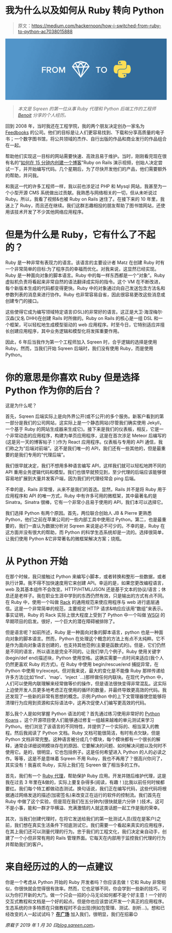 # 我为什么以及如何从 Ruby 转向 Python

> 原文：<https://medium.com/hackernoon/how-i-switched-from-ruby-to-python-ac7038015888>

![](img/c6fefddeeb2f8b4dabd75c607faf1ab6.png)

> *本文是 Sqreen 的第一位从事 Ruby 代理和 Python 后端工作的工程师* [*Benoit*](https://twitter.com/zetaben) *分享的个人经历。*

回到 2008 年，当时我还在工程学院，我的两个朋友决定创办一家名为 [Feedbooks](http://www.feedbooks.com/) 的公司。他们的目标是让人们更容易找到、下载和分享高质量的电子书；一个数字图书馆，将公共领域的杰作、自行出版的作品和商业发行的作品组合在一起。

帮助他们实现这一目标的网站需要快速、高效且易于维护。当时，刚刚看完现在很有名的“[如何在 15 分钟内创建一个博客](https://www.youtube.com/watch?v=Gzj723LkRJY&feature=youtu.be)”Ruby on Rails 演示视频，创始人决定尝试一下，并开始编写代码。几个星期后，为了尽快开发他们的产品，他们需要额外的帮助，并问我。

和我这一代的许多工程师一样，我以前也涉足过 PHP 和 Mysql 网站，我甚至为一个小型开源 CMS 系统做出过贡献。我熟悉与网络相关的一切，但从未听说过 Ruby。所以，我看了视频&也被 Ruby on Rails 迷住了。在接下来的 10 年里，我迷上了 Ruby，而且还在继续。我们这群志趣相投的朋友帮助了图书馆网站，还使用该技术开发了不少其他网络应用程序。

# 但是为什么是 Ruby，它有什么了不起的？

Ruby 是一种非常有表现力的语言。该语言的主要设计者 Matz 在创建 Ruby 时有一个非常简单的目标:为了程序员的幸福而优化。对我来说，这显然已经实现。Ruby 是一种面向对象的脚本语言。Ruby 中的每一样东西都是一个“对象”。Ruby 虚拟机负责将看起来非常自然的语法翻译成实际的指令。这个 VM 在不断改进，每个新版本生成的代码都变得更快。Ruby 中的对象通过向自己发送包含方法名和参数列表的消息来进行协作。Ruby 也非常容易自省，因此很容易更改这些消息或创建专门的接口。

这些使得它成为编写领域特定语言(DSL)的非常好的语言。这正是大卫·海涅梅尔·汉森(又名 DHH)在创建 Rails 时所做的。Ruby on Rails 的核心是一组 DSL 和一个框架，可以轻松地生成模型驱动的 web 应用程序。时至今日，它特别适应并擅长创建应用程序，其中业务逻辑和模型化将发挥重要作用。

因此，6 年后当我作为第一个工程师加入 Sqreen 时，合乎逻辑的选择是使用 Ruby。然而，当我们开始 Sqreen 后端时，我们没有使用 Ruby，而是使用 Python。

# 你的意思是你喜欢 Ruby 但是选择 Python 作为你的后台？

这是为什么呢？

首先，Sqreen 后端实际上是向外界公开(或不公开)的多个服务。新客户看到的第一部分是我们的公司网站，这实际上是一个静态网站(尽管我们确实使用 Jekyll，一个基于 Ruby 的网站生成器来生成它)。接下来是我们的仪表板，相反，它是一个非常动态的应用程序，构建为单页应用程序，这是在首次涉足 Meteor 后编写的(这是另一天的博客帖子！)作为 React 应用程序。仪表板与专用的 API 通信，我们称之为“后端对前端”。这不是我们唯一的 API，我们还有一些其他的，但是最重要的是我们专用的“代理后端”。

我们很早就决定，我们不想用多种语言编写 API，这样我们就可以轻松地跨不同的 API 重用业务逻辑代码和模型。我们也很早就预见到，至少代理的后端应该能够很容易地扩展到大量并发客户端，因为我们的代理经常会 ping 后端。

不幸的是，Rails 非常慢，从来不是我们的首选。显然，Rails 并不是将 Ruby 用于应用程序和 API 的唯一方式，Ruby 中有许多可用的微框架，其中最著名的是 Sinatra。Sinatra 很棒，它有一个非常小且易于使用的 API，我们本可以选择它。

我们选择 Python 有两个原因。首先，两位联合创始人 JB & Pierre 更熟悉 Python，他们之前在苹果公司的一些内部工具中使用过 Python。第二，也是最重要的，我们一直认为数据分析对 Sqreen 来说是必不可少的。不幸的是，Ruby 在这方面并没有很大的帮助，而 Python 的科学生态系统却是一流的。选择很简单，让我们使用 Python &它非常著名的微框架解决方案；烧瓶。

# 从 Python 开始

在那个时候，我只接触过 Python 来编写小脚本，或者转换和整形一些数据，或者执行计算。我不得不加快速度用它来创建 API。幸运的是，如果您更改编程语言，web 及其基本组件不会改变。HTTP/HTML/JSON 还是基于文本的协议/语言；休息还是老样子。我在职业生涯中学到的东西仍然有效，只是输出的方式有点不同。在 Ruby 中，使用一个叫做 [Rack](https://www.rubydoc.info/github/rack/rack/file/SPEC) 的通用规范来使应用程序与 web 进行底层通信。这是一个非常简单的规范，主要规定 HTTP 请求&响应应该用“数组”来表示。事实证明，Ruby 的 Rack 实际上很大程度上受到了 Python 中一个叫做 [WSGI](https://www.python.org/dev/peps/pep-3333/) 的早期项目的启发。很好，一个巨大的潜在障碍被排除了。

但是语言呢？如前所述，Ruby 是一种面向对象的脚本语言，python 也是一种面向对象的脚本语言。然而，Python 在处理这个概念的方法上有点不太纯粹。它不是作为面向对象语言创建的，也支持其他范例(主要是函数式的)。但是，它们仍然是不同的语言，所以语法是完全不同的。让我们举几个例子。Ruby 使用关键字(begin/def end)描述块，Python 使用空格。这确实需要一点时间来适应(我个人仍然更喜欢 Ruby 的方式)。在 Ruby 中使用 begin/rescue/end 捕捉异常，在 Python 中使用 try/except。但对我来说，最大的变化是不能像 Ruby 那样传递给许多方法(比如‘find’、‘map’、‘inject `…)那样做任何内联块。在现代 Python 中，人们可以使用内联理解来经常做等价的操作，但是语法很快变得非常混乱。这实际上迫使开发人员更多地考虑正在使用的循环的数量，并最终导致更高效的代码。我还发现了一些新的非常有思想的概念。示例:Python 中的上下文管理器使您能够将清理行为应用到资源和实际语法中，这再次促使人们编写更高效的代码。

那么我个人是如何掌握 Python 语法的呢？首先通过练习使用非常好的 [Python Koans](https://github.com/gregmalcolm/python_koans) 。这个开源项目使人们能够通过修复一组越来越难的单元测试来学习 Python。他们浏览了该语言的不同特性，并提供了一个实际的、相当深入的教程。然后我阅读了 Python 文档。Ruby 文档可能很简洁，有时有点欠缺，但是 Python 文档非常完整。这种语言被分成几个模块，每个模块都有一个很长的解释，通常会详细说明模块存在的原因、它要解决的问题、如何解决问题以及何时不使用它。是的，很明显，它也包括例子。这是任何希望进入 Python 的人的必读之作。等等，这是不是意味着 Sqreen 不用 Ruby，我也不再用了？很高兴你问了，其实没有！我喜欢 Ruby，实际上我们在 Sqreen 做了相当多的工作。

首先，我们有一个 [Ruby 代理](https://rubygems.org/gems/sqreen)，帮助保护 Ruby 应用。开发并随后维护代理，这是我在过去 3 年里在&做的，实际上要复杂得多(阅读，有趣！)比我以前任何时候都要红。我们每个特工都做动态测试。换句话说，我们正在编写代码，这些代码将根据通过网络发送的描述(加密签名)来改变正在运行的软件的控制流。我们首先在 Ruby 中做了这个实验，但是现在我们在五分钟内(很快就是六分钟！)技术。这可不是小事，能和一群才华横溢、充满激情的人就这类话题一起工作是我的荣幸。

其次，当我们创建代理时，在将它发送给我们的第一批测试人员(现在是客户)之前，我们想在真实生活条件下彻底测试它。我们需要一个看起来真实的应用程序，在其上我们还可以测量代理的行为。忠于我们的工程文化，我们决定亲自动手，创建了一个小但非常有用的 Rails 管理界面。它每天在内部用于监控我们代理的行为并帮助我们的客户。

# 来自经历过的人的一点建议

你是一个考虑从 Python 开始的 Ruby 开发者吗？你应该去做！它和 Ruby 非常相似，你很快就会觉得很有效率。然而，它也足够不同，你会学到一些新的技巧，可以为你打开新的大门。做一个只会一招的小马无论如何都不是个好主意！一个好的交互式教程和文档是一个好的起点。但是你也应该尝试开发一个真正的应用程序。生态系统的许多特质在只做教程时不会出现(例如包管理、测试、剖析…)。想和已经改变的人一起试试吗？ [**在广场**](https://www.sqreen.io/company#jobs) 加入我们，很明显，我们在招募😉

*原载于 2019 年 1 月 30 日*[*blog.sqreen.com*](https://blog.sqreen.com/from-ruby-to-python/)*。*